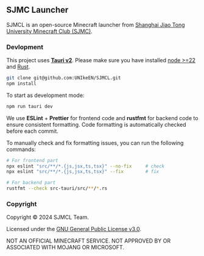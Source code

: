 ## SJMC Launcher

SJMCL is an open-source Minecraft launcher from [Shanghai Jiao Tong University Minecraft Club (SJMC)](https://mc.sjtu.cn/welcome/content/3/).

### Devlopment

This project uses **[Tauri v2](https://v2.tauri.app/)**. Please make sure you have installed [node >=22](https://nodejs.org/) and [Rust](https://www.rust-lang.org/learn/get-started).

```bash
git clone git@github.com:UNIkeEN/SJMCL.git
npm install
```

To start as development mode:

```bash
npm run tauri dev
```

We use **ESLint** + **Prettier** for frontend code and **rustfmt** for backend code to ensure consistent formatting. Code formatting is automatically checked before each commit.

To manually check and fix formatting issues, you can run the following commands:

```bash
# For frontend part
npx eslint "src/**/*.{js,jsx,ts,tsx}" --no-fix     # check
npx eslint "src/**/*.{js,jsx,ts,tsx}" --fix        # fix

# For backend part
rustfmt --check src-tauri/src/**/*.rs
```

### Copyright

Copyright © 2024 SJMCL Team.

Licensed under the [GNU General Public License v3.0](/LICENSE.md).

NOT AN OFFICIAL MINECRAFT SERVICE. NOT APPROVED BY OR ASSOCIATED WITH MOJANG OR MICROSOFT.
